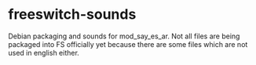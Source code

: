 freeswitch-sounds
=================

Debian packaging and sounds for mod_say_es_ar. Not all files are being packaged into FS officially yet because there are some files which are not used in english either.
